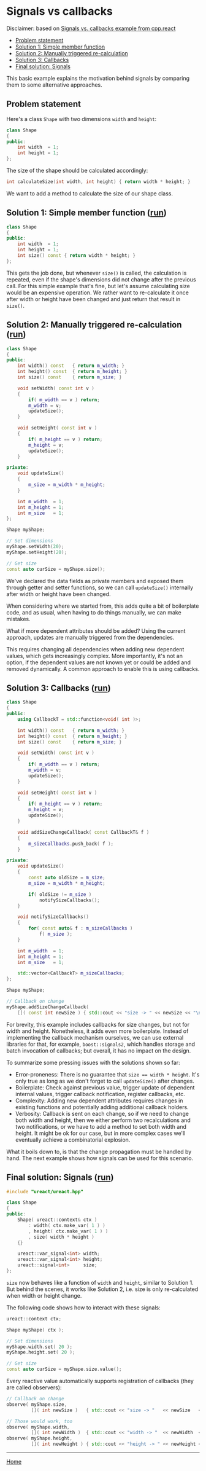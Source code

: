 # Signals vs callbacks

Disclaimer: based on [Signals vs. callbacks example from cpp.react](http://snakster.github.io/cpp.react/examples/Signals-vs-callbacks.html)

* [Problem statement](#problem-statement)
* [Solution 1: Simple member function](#solution-1-simple-member-function-run)
* [Solution 2: Manually triggered re-calculation](#solution-2-manually-triggered-re-calculation-run)
* [Solution 3: Callbacks](#solution-3-callbacks-run)
* [Final solution: Signals](#final-solution-signals-run)

This basic example explains the motivation behind signals by comparing them to some alternative approaches.

## Problem statement
Here's a class `Shape` with two dimensions `width` and `height`:

```cpp
class Shape
{
public:
    int width  = 1;
    int height = 1;
};
```

The size of the shape should be calculated accordingly:
```cpp
int calculateSize(int width, int height) { return width * height; }
```

We want to add a method to calculate the size of our shape class.


## Solution 1: Simple member function ([run](https://godbolt.org/z/n3Md58c8Y))

```cpp
class Shape
{
public:
    int width  = 1;
    int height = 1;
    int size() const { return width * height; }
};
```

This gets the job done, but whenever `size()` is called, the calculation is repeated, even if the shape's dimensions did not change after the previous call.
For this simple example that's fine, but let's assume calculating size would be an expensive operation.
We rather want to re-calculate it once after width or height have been changed and just return that result in `size()`.


## Solution 2: Manually triggered re-calculation ([run](https://godbolt.org/z/7fPTG53Eo))

```cpp
class Shape
{
public:
    int width() const   { return m_width; }
    int height() const  { return m_height; }
    int size() const    { return m_size; }

    void setWidth( const int v )
    {
        if( m_width == v ) return;
        m_width = v;
        updateSize();
    }

    void setHeight( const int v )
    {
        if( m_height == v ) return;
        m_height = v;
        updateSize();
    }

private:
    void updateSize()
    {
        m_size = m_width * m_height;
    }

    int m_width  = 1;
    int m_height = 1;
    int m_size   = 1;
};
```

```cpp
Shape myShape;

// Set dimensions
myShape.setWidth(20);
myShape.setHeight(20);

// Get size
const auto curSize = myShape.size();
```

We've declared the data fields as private members and exposed them through getter and setter functions,
so we can call `updateSize()` internally after width or height have been changed.

When considering where we started from, this adds quite a bit of boilerplate code, and as usual, when having to do things manually, we can make mistakes.

What if more dependent attributes should be added?
Using the current approach, updates are manually triggered from the dependencies.

This requires changing all dependencies when adding new dependent values, which gets increasingly complex.
More importantly, it's not an option, if the dependent values are not known yet or could be added and removed dynamically.
A common approach to enable this is using callbacks.


## Solution 3: Callbacks ([run](https://godbolt.org/z/szd718s3E))

```cpp
class Shape
{
public:
    using CallbackT = std::function<void( int )>;

    int width() const   { return m_width; }
    int height() const  { return m_height; }
    int size() const    { return m_size; }

    void setWidth( const int v )
    {
        if( m_width == v ) return;
        m_width = v;
        updateSize();
    }

    void setHeight( const int v )
    {
        if( m_height == v ) return;
        m_height = v;
        updateSize();
    }

    void addSizeChangeCallback( const CallbackT& f )
    {
        m_sizeCallbacks.push_back( f );
    }

private:
    void updateSize()
    {
        const auto oldSize = m_size;
        m_size = m_width * m_height;

        if( oldSize != m_size )
            notifySizeCallbacks();
    }

    void notifySizeCallbacks()
    {
        for( const auto& f : m_sizeCallbacks )
            f( m_size );
    }

    int m_width  = 1;
    int m_height = 1;
    int m_size   = 1;

    std::vector<CallbackT> m_sizeCallbacks;
};
```

```cpp
Shape myShape;

// Callback on change
myShape.addSizeChangeCallback(
    []( const int newSize ) { std::cout << "size -> " << newSize << "\n"; } );
```

For brevity, this example includes callbacks for size changes, but not for width and height.
Nonetheless, it adds even more boilerplate.
Instead of implementing the callback mechanism ourselves, we can use external libraries for that, for example, `boost::signals2`, which handles storage and batch invocation of callbacks;
but overall, it has no impact on the design.

To summarize some pressing issues with the solutions shown so far:

* Error-proneness: There is no guarantee that `size == width * height`. It's only true as long as we don't forget to call `updateSize()` after changes.
* Boilerplate: Check against previous value, trigger update of dependent internal values, trigger callback notification, register callbacks, etc.
* Complexity: Adding new dependent attributes requires changes in existing functions and potentially adding additional callback holders.
* Verbosity: Callback is sent on each change, so if we need to change both width and height, then we either perform two recalculations and two notifications, or we have to add a method to set both width and height. It might be ok for our case, but in more complex cases we'll eventually achieve a combinatorial explosion.

What it boils down to, is that the change propagation must be handled by hand.
The next example shows how signals can be used for this scenario.


## Final solution: Signals ([run](https://godbolt.org/z/x4Gzejs8j))

```cpp
#include "ureact/ureact.hpp"

class Shape
{
public:
    Shape( ureact::context& ctx )
        : width( ctx.make_var( 1 ) )
        , height( ctx.make_var( 1 ) )
        , size( width * height )
    {}

    ureact::var_signal<int> width;
    ureact::var_signal<int> height;
    ureact::signal<int>     size;
};
```

`size` now behaves like a function of `width` and `height`, similar to Solution 1.
But behind the scenes, it works like Solution 2, i.e. size is only re-calculated when width or height change.

The following code shows how to interact with these signals:
```cpp
ureact::context ctx;

Shape myShape( ctx );

// Set dimensions
myShape.width.set( 20 );
myShape.height.set( 20 );

// Get size
const auto curSize = myShape.size.value();
```

Every reactive value automatically supports registration of callbacks (they are called observers):
```cpp
// Callback on change
observe( myShape.size,
         []( int newSize )   { std::cout << "size -> "   << newSize   << "\n"; } );

// Those would work, too
observe( myShape.width,
         []( int newWidth )  { std::cout << "width -> "  << newWidth  << "\n"; } );
observe( myShape.height,
         []( int newHeight ) { std::cout << "height -> " << newHeight << "\n"; } );
```

---------------

[Home](readme.md#reference)
